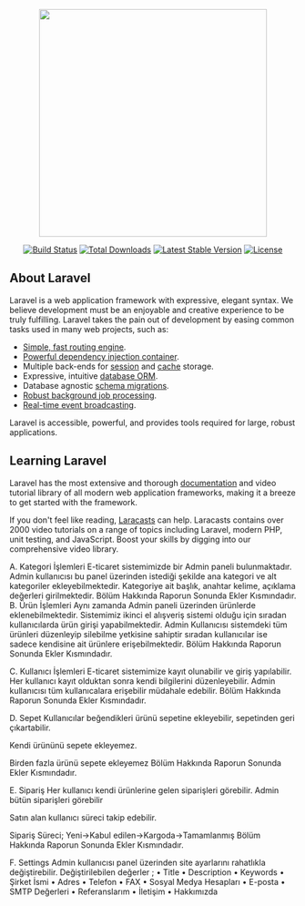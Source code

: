 <p align="center"><a href="https://laravel.com" target="_blank"><img src="https://raw.githubusercontent.com/laravel/art/master/logo-lockup/5%20SVG/2%20CMYK/1%20Full%20Color/laravel-logolockup-cmyk-red.svg" width="400"></a></p>

<p align="center">
<a href="https://travis-ci.org/laravel/framework"><img src="https://travis-ci.org/laravel/framework.svg" alt="Build Status"></a>
<a href="https://packagist.org/packages/laravel/framework"><img src="https://img.shields.io/packagist/dt/laravel/framework" alt="Total Downloads"></a>
<a href="https://packagist.org/packages/laravel/framework"><img src="https://img.shields.io/packagist/v/laravel/framework" alt="Latest Stable Version"></a>
<a href="https://packagist.org/packages/laravel/framework"><img src="https://img.shields.io/packagist/l/laravel/framework" alt="License"></a>
</p>

## About Laravel

Laravel is a web application framework with expressive, elegant syntax. We believe development must be an enjoyable and creative experience to be truly fulfilling. Laravel takes the pain out of development by easing common tasks used in many web projects, such as:

- [Simple, fast routing engine](https://laravel.com/docs/routing).
- [Powerful dependency injection container](https://laravel.com/docs/container).
- Multiple back-ends for [session](https://laravel.com/docs/session) and [cache](https://laravel.com/docs/cache) storage.
- Expressive, intuitive [database ORM](https://laravel.com/docs/eloquent).
- Database agnostic [schema migrations](https://laravel.com/docs/migrations).
- [Robust background job processing](https://laravel.com/docs/queues).
- [Real-time event broadcasting](https://laravel.com/docs/broadcasting).

Laravel is accessible, powerful, and provides tools required for large, robust applications.

## Learning Laravel

Laravel has the most extensive and thorough [documentation](https://laravel.com/docs) and video tutorial library of all modern web application frameworks, making it a breeze to get started with the framework.

If you don't feel like reading, [Laracasts](https://laracasts.com) can help. Laracasts contains over 2000 video tutorials on a range of topics including Laravel, modern PHP, unit testing, and JavaScript. Boost your skills by digging into our comprehensive video library.



A.	Kategori İşlemleri
E-ticaret sistemimizde bir Admin paneli bulunmaktadır.
Admin kullanıcısı bu panel üzerinden istediği şekilde ana kategori ve alt kategoriler ekleyebilmektedir. 
Kategoriye ait başlık, anahtar kelime, açıklama değerleri girilmektedir.
Bölüm Hakkında Raporun Sonunda Ekler Kısmındadır.
B.	Ürün İşlemleri
Aynı zamanda Admin paneli üzerinden ürünlerde eklenebilmektedir. Sistemimiz ikinci el alışveriş sistemi olduğu için sıradan kullanıcılarda ürün girişi yapabilmektedir.
Admin Kullanıcısı sistemdeki tüm ürünleri düzenleyip silebilme yetkisine sahiptir sıradan kullanıcılar ise sadece kendisine ait ürünlere erişebilmektedir.
Bölüm Hakkında Raporun Sonunda Ekler Kısmındadır.



C.	Kullanıcı İşlemleri
E-ticaret sistemimize kayıt olunabilir ve giriş yapılabilir.
Her kullanıcı kayıt olduktan sonra kendi bilgilerini düzenleyebilir. Admin kullanıcısı tüm kullanıcalara erişebilir müdahale edebilir.
Bölüm Hakkında Raporun Sonunda Ekler Kısmındadır.

D.	Sepet
Kullanıcılar beğendikleri ürünü sepetine ekleyebilir, sepetinden geri çıkartabilir.

Kendi ürününü sepete ekleyemez.

Birden fazla ürünü sepete ekleyemez
Bölüm Hakkında Raporun Sonunda Ekler Kısmındadır.

E.	Sipariş
Her kullanıcı kendi ürünlerine gelen siparişleri görebilir.
Admin bütün siparişleri görebilir

Satın alan kullanıcı süreci takip edebilir.

Sipariş Süreci; Yeni->Kabul edilen->Kargoda->Tamamlanmış
Bölüm Hakkında Raporun Sonunda Ekler Kısmındadır.

F.	Settings
Admin kullanıcısı panel üzerinden site ayarlarını rahatlıkla değiştirebilir. Değiştirilebilen değerler ;
•	Title
•	Description
•	Keywords
•	Şirket İsmi
•	Adres
•	Telefon
•	FAX
•	Sosyal Medya Hesapları
•	E-posta
•	SMTP Değerleri
•	Referanslarım 
•	İletişim
•	Hakkımızda


